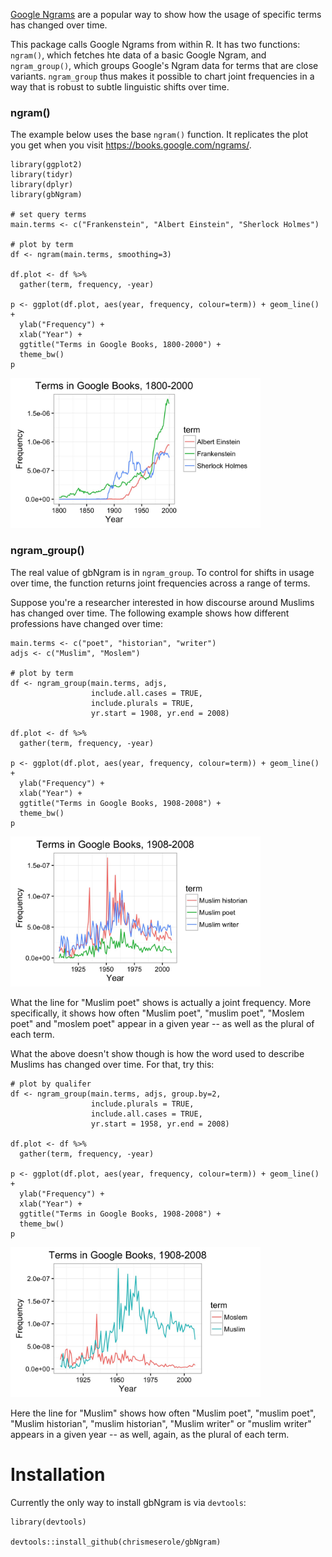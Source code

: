 [Google Ngrams](https://books.google.com/ngrams) are a popular way to show how the usage of specific terms has changed over time. 

This package calls Google Ngrams from within R. It has two functions: `ngram()`, which fetches hte data of a basic Google Ngram, and `ngram_group()`, which groups Google's Ngram data for terms that are close variants.  `ngram_group` thus makes it possible to chart joint frequencies in a way that is robust to subtle linguistic shifts over time.

### ngram()

The example below uses the base `ngram()` function. It replicates the plot you get when you visit https://books.google.com/ngrams/.

	library(ggplot2)
	library(tidyr)
	library(dplyr)
	library(gbNgram)

	# set query terms
	main.terms <- c("Frankenstein", "Albert Einstein", "Sherlock Holmes")

	# plot by term
	df <- ngram(main.terms, smoothing=3)

	df.plot <- df %>%
	  gather(term, frequency, -year)

	p <- ggplot(df.plot, aes(year, frequency, colour=term)) + geom_line() +
	  ylab("Frequency") +
	  xlab("Year") +
	  ggtitle("Terms in Google Books, 1800-2000") +
	  theme_bw()
	p

<img src="figure/basic.jpeg" alt="Default Ngram" width="400px" height="240px"/>


### ngram_group()

The real value of gbNgram is in `ngram_group`. To control for shifts in usage over time, the function returns joint frequencies across a range of terms. 

Suppose you're a researcher interested in how discourse around Muslims has changed over time. The following example shows how different professions have changed over time: 


	main.terms <- c("poet", "historian", "writer")
	adjs <- c("Muslim", "Moslem")

	# plot by term
	df <- ngram_group(main.terms, adjs, 
	                  include.all.cases = TRUE,
	                  include.plurals = TRUE,
	                  yr.start = 1908, yr.end = 2008)

	df.plot <- df %>%
	  gather(term, frequency, -year)

	p <- ggplot(df.plot, aes(year, frequency, colour=term)) + geom_line() +
	  ylab("Frequency") +
	  xlab("Year") +
	  ggtitle("Terms in Google Books, 1908-2008") +
	  theme_bw()
	p

<img src="figure/ex3.jpeg" alt="Terms" width="400px" height="240px"/>

What the line for "Muslim poet" shows is actually a joint frequency. More specifically, it shows how often "Muslim poet", "muslim poet", "Moslem poet" and "moslem poet" appear in a given year -- as well as the plural of each term. 

What the above doesn't show though is how the word used to describe Muslims has changed over time. For that, try this: 

	# plot by qualifer
	df <- ngram_group(main.terms, adjs, group.by=2,  
					  include.plurals = TRUE, 
					  include.all.cases = TRUE,
	                  yr.start = 1958, yr.end = 2008)

	df.plot <- df %>%
	  gather(term, frequency, -year)

	p <- ggplot(df.plot, aes(year, frequency, colour=term)) + geom_line() +
	  ylab("Frequency") +
	  xlab("Year") +
	  ggtitle("Terms in Google Books, 1908-2008") +
	  theme_bw()
	p
 
<img src="figure/ex4.jpeg" alt="Descriptors" width="400px" height="240px"/>

Here the line for "Muslim" shows how often "Muslim poet", "muslim poet", "Muslim historian", "muslim historian",  "Muslim writer" or "muslim writer" appears in a given year -- as well, again, as the plural of each term. 


# Installation

Currently the only way to install gbNgram is via `devtools`: 

	library(devtools)

	devtools::install_github(chrismeserole/gbNgram)
